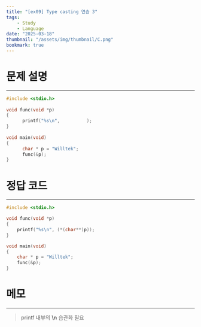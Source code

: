 ```yaml
---
title: "[ex09] Type casting 연습 3"
tags:
    - Study
    - Language
date: "2025-03-18"
thumbnail: "/assets/img/thumbnail/C.png"
bookmark: true
---
```

# 문제 설명
---

```c
#include <stdio.h>
 
void func(void *p)
{
      printf("%s\n",          );
}
 
void main(void)
{
      char * p = "Willtek";
      func(&p);
}
```

# 정답 코드
---

```c
#include <stdio.h>

void func(void *p)
{
	printf("%s\n", (*(char**)p));
}

void main(void)
{
	char * p = "Willtek";
	func(&p);
}
```

# 메모
---
> printf 내부의 **\n** 습관화 필요